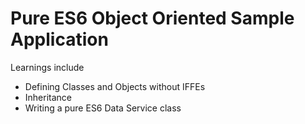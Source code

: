 # Pure ES6 Object Oriented Sample Application

Learnings include

* Defining Classes and Objects without IFFEs
* Inheritance
* Writing a pure ES6 Data Service class
